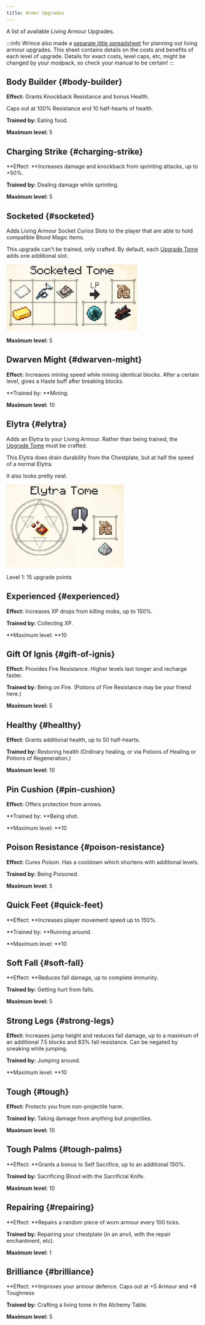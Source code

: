 ```yaml
---
title: Armor Upgrades
---
```


A list of available Living Armour Upgrades.


:::info
Wrince also made a [separate little spreadsheet](https://docs.google.com/spreadsheets/d/1YQV8H3QtlcfpgktPnVMmxXPnXY1TTBgEnAvvoT4lRq0/edit#gid=1047551065) for planning out living armour upgrades. This sheet contains details on the costs and benefits of each level of upgrade. Details for exact costs, level caps, etc, might be changed by your modpack, so check your manual to be certain!
:::


## Body Builder {#body-builder}

**Effect:** Grants Knockback Resistance and bonus Health.

Caps out at 100% Resistance and 10 half-hearts of health.

**Trained by:** Eating food.

**Maximum level:** 5


## Charging Strike {#charging-strike}

**Effect: **Increases damage and knockback from sprinting attacks, up to +50%.

**Trained by:** Dealing damage while sprinting.

**Maximum level:** 5


## Socketed {#socketed}

Adds Living Armour Socket Curios Slots to the player that are able to hold compatible Blood Magic items.

This upgrade can't be trained, only crafted. By default, each [Upgrade Tome](#upgrade-tomes) adds one additional slot.

![Image](/img/LivingEquipment/5.png)

**Maximum level:** 5


## Dwarven Might {#dwarven-might}

**Effect:** Increases mining speed while mining identical blocks. After a certain level, gives a Haste buff after breaking blocks.

**Trained by: **Mining.

**Maximum level:** 10


## Elytra {#elytra}

Adds an Elytra to your Living Armour. Rather than being trained, the [Upgrade Tome](#upgrade-tomes) must be crafted.

This Elytra does drain durability from the Chestplate, but at half the speed of a normal Elytra.

It also looks pretty neat.

![Image](/img/LivingEquipment/6.png)

Level 1: 15 upgrade points


## Experienced {#experienced}

**Effect:** Increases XP drops from killing mobs, up to 150%.

**Trained by:** Collecting XP.

**Maximum level: **10


## Gift Of Ignis {#gift-of-ignis}

**Effect:** Provides Fire Resistance. Higher levels last longer and recharge faster.

**Trained by:** Being on Fire. (Potions of Fire Resistance may be your friend here.)

**Maximum level:** 5


## Healthy {#healthy}

**Effect**: Grants additional health, up to 50 half-hearts.

**Trained by:** Restoring health (Ordinary healing, or via Potions of Healing or Potions of Regeneration.)

**Maximum level:** 10


## Pin Cushion {#pin-cushion}

**Effect:** Offers protection from arrows.

**Trained by: **Being shot.

**Maximum level: **10


## Poison Resistance {#poison-resistance}

**Effect:** Cures Poison. Has a cooldown which shortens with additional levels.

**Trained by:** Being Poisoned.

**Maximum level:** 5


## Quick Feet {#quick-feet}

**Effect: **Increases player movement speed up to 150%.

**Trained by: **Running around.

**Maximum level: **10


## Soft Fall {#soft-fall}

**Effect: **Reduces fall damage, up to complete immunity.

**Trained by:** Getting hurt from falls.

**Maximum level:** 5


## Strong Legs {#strong-legs}

**Effect:** Increases jump height and reduces fall damage, up to a maximum of an additional 7.5 blocks and 83% fall resistance. Can be negated by sneaking while jumping.

**Trained by:** Jumping around.

**Maximum level: **10


## Tough {#tough}

**Effect:** Protects you from non-projectile harm.

**Trained by:** Taking damage from anything but projectiles.

**Maximum level:** 10


## Tough Palms {#tough-palms}

**Effect: **Grants a bonus to Self Sacrifice, up to an additional 150%.

**Trained by:** Sacrificing Blood with the Sacrificial Knife.

**Maximum level:** 10


## Repairing {#repairing}

**Effect: **Repairs a random piece of worn armour every 100 ticks.

**Trained by:** Repairing your chestplate (in an anvil, with the repair enchantment, etc).

**Maximum level:** 1


## Brilliance {#brilliance}

**Effect: **Improves your armour defence. Caps out at +5 Armour and +8 Toughness

**Trained by:** Crafting a living tome in the Alchemy Table.

**Maximum level:** 5
